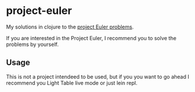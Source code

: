 # project-euler

My solutions in clojure to the [project Euler problems](https://projecteuler.net/problems).

If you are interested in the Project Euler, I recommend you to solve the problems by yourself.

## Usage
This is not a project intendeed to be used, but if you you want to go ahead I recommend you Light Table live mode or just lein repl.

